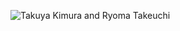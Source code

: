 ![Takuya Kimura and Ryoma Takeuchi](https://66.media.tumblr.com/428e9fd99de2453eb09e86446be204d4/tumblr_pkcxodOtl91u1v2uc_1280.jpg)

